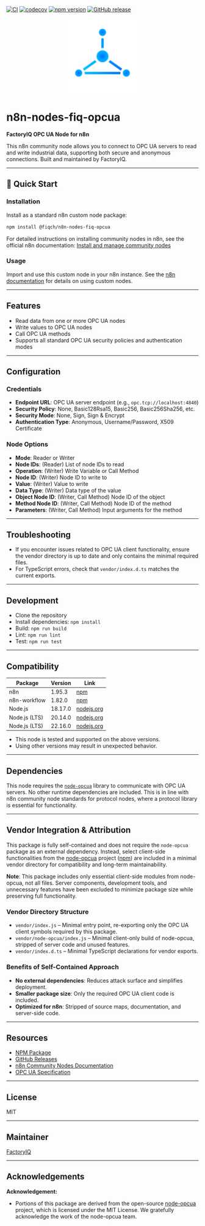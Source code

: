 [![CI](https://github.com/factoryiq-ch/n8n-nodes-fiq-opcua/actions/workflows/ci.yml/badge.svg)](https://github.com/factoryiq-ch/n8n-nodes-fiq-opcua/actions/workflows/ci.yml)
[![codecov](https://codecov.io/gh/factoryiq-ch/n8n-nodes-fiq-opcua/branch/main/graph/badge.svg?token=GOATJAVAM0)](https://codecov.io/gh/factoryiq-ch/n8n-nodes-fiq-opcua)
[![npm version](https://img.shields.io/npm/v/@fiqch/n8n-nodes-fiq-opcua.svg)](https://www.npmjs.com/package/@fiqch/n8n-nodes-fiq-opcua)
[![GitHub release](https://img.shields.io/github/v/release/factoryiq-ch/n8n-nodes-fiq-opcua)](https://github.com/factoryiq-ch/n8n-nodes-fiq-opcua/releases)

<p align="center">
  <img src="icons/FactoryIQ.svg" alt="FactoryIQ Logo" width="200"/>
</p>

# n8n-nodes-fiq-opcua

**FactoryIQ OPC UA Node for n8n**

This n8n community node allows you to connect to OPC UA servers to read and write industrial data, supporting both secure and anonymous connections. Built and maintained by FactoryIQ.

---

## 🚀 Quick Start

### Installation

Install as a standard n8n custom node package:

```bash
npm install @fiqch/n8n-nodes-fiq-opcua
```

For detailed instructions on installing community nodes in n8n, see the official n8n documentation: [Install and manage community nodes](https://docs.n8n.io/integrations/community-nodes/installation/)

### Usage

Import and use this custom node in your n8n instance. See the [n8n documentation](https://docs.n8n.io/) for details on using custom nodes.

---

## Features

- Read data from one or more OPC UA nodes
- Write values to OPC UA nodes
- Call OPC UA methods
- Supports all standard OPC UA security policies and authentication modes

---

## Configuration

### Credentials

- **Endpoint URL**: OPC UA server endpoint (e.g., `opc.tcp://localhost:4840`)
- **Security Policy**: None, Basic128Rsa15, Basic256, Basic256Sha256, etc.
- **Security Mode**: None, Sign, Sign & Encrypt
- **Authentication Type**: Anonymous, Username/Password, X509 Certificate

### Node Options

- **Mode**: Reader or Writer
- **Node IDs**: (Reader) List of node IDs to read
- **Operation**: (Writer) Write Variable or Call Method
- **Node ID**: (Writer) Node ID to write to
- **Value**: (Writer) Value to write
- **Data Type**: (Writer) Data type of the value
- **Object Node ID**: (Writer, Call Method) Node ID of the object
- **Method Node ID**: (Writer, Call Method) Node ID of the method
- **Parameters**: (Writer, Call Method) Input arguments for the method

---

## Troubleshooting

- If you encounter issues related to OPC UA client functionality, ensure the vendor directory is up to date and only contains the minimal required files.
- For TypeScript errors, check that `vendor/index.d.ts` matches the current exports.

---

## Development

- Clone the repository
- Install dependencies: `npm install`
- Build: `npm run build`
- Lint: `npm run lint`
- Test: `npm run test`

---

## Compatibility

| Package         | Version    | Link                                                      |
|----------------|------------|-----------------------------------------------------------|
| n8n            | 1.95.3     | [npm](https://www.npmjs.com/package/n8n)                  |
| n8n-workflow   | 1.82.0     | [npm](https://www.npmjs.com/package/n8n-workflow)         |
| Node.js        | 18.17.0    | [nodejs.org](https://nodejs.org/)                         |
| Node.js (LTS)  | 20.14.0    | [nodejs.org](https://nodejs.org/)                         |
| Node.js (LTS)  | 22.16.0    | [nodejs.org](https://nodejs.org/)                         |

- This node is tested and supported on the above versions.
- Using other versions may result in unexpected behavior.

---

## Dependencies

This node requires the [`node-opcua`](https://github.com/node-opcua/node-opcua) library to communicate with OPC UA servers. No other runtime dependencies are included. This is in line with n8n community node standards for protocol nodes, where a protocol library is essential for functionality.

---

## Vendor Integration & Attribution

This package is fully self-contained and does not require the `node-opcua` package as an external dependency. Instead, select client-side functionalities from the [node-opcua](https://github.com/node-opcua/node-opcua) project ([npm](https://www.npmjs.com/package/node-opcua)) are included in a minimal vendor directory for compatibility and long-term maintainability.

**Note**: This package includes only essential client-side modules from node-opcua, not all files. Server components, development tools, and unnecessary features have been excluded to minimize package size while preserving full functionality.

### Vendor Directory Structure

- `vendor/index.js` – Minimal entry point, re-exporting only the OPC UA client symbols required by this package.
- `vendor/node-opcua/index.js` – Minimal client-only build of node-opcua, stripped of server code and unused features.
- `vendor/index.d.ts` – Minimal TypeScript declarations for vendor exports.

### Benefits of Self-Contained Approach
- **No external dependencies**: Reduces attack surface and simplifies deployment.
- **Smaller package size**: Only the required OPC UA client code is included.
- **Optimized for n8n**: Stripped of source maps, documentation, and server-side code.



---

## Resources

- [NPM Package](https://www.npmjs.com/package/@fiqch/n8n-nodes-fiq-opcua)
- [GitHub Releases](https://github.com/factoryiq-ch/n8n-nodes-fiq-opcua/releases)
- [n8n Community Nodes Documentation](https://docs.n8n.io/integrations/#community-nodes)
- [OPC UA Specification](https://opcfoundation.org/about/opc-technologies/opc-ua/)

---

## License

MIT

---

## Maintainer

[FactoryIQ](https://factoryiq.ch)

---

## Acknowledgements

**Acknowledgement:**
- Portions of this package are derived from the open-source [node-opcua](https://github.com/node-opcua/node-opcua) project, which is licensed under the MIT License. We gratefully acknowledge the work of the node-opcua team.
